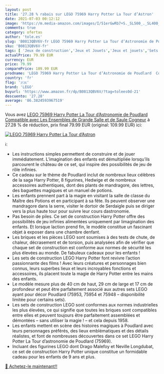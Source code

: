 ```yaml
---
layout: post
title: '27.28 % rabais sur LEGO 75969 Harry Potter La Tour d’Astron'
date: 2021-07-03 00:12:12
image: 'https://m.media-amazon.com/images/I/51erGwRb7+S._SL500_._SL400_.jpg'
comments: true
category: ofertas
author: 'tole.es'
slug: 'B0813QBV6V-fr LEGO 75969 Harry Potter La Tour d’Astronomie de Poudlard...'
sku: 'B0813QBV6V-fr'
tags: [ 'Jeux de construction','Jeux et Jouets','Jeux et jouets','Sets de jeux de construction','lego', ]
actualPrice: 79.99 EUR
currency: EUR
price: 79.99
comparePrice: 109.99 EUR
prodname: 'LEGO 75969 Harry Potter La Tour d’Astronomie de Poudlard  Compatible avec Les Ensembles de Grande Salle et de Saule Cogneur'
country: 'fr'
flag: '🇫🇷'
brand: 'LEGO'
buyurl: 'https://www.amazon.fr/dp/B0813QBV6V/?tag=tolees0d-21'
descuento: '27.28'
average: '86.3824593967519'
---
```


Vous avez [LEGO 75969 Harry Potter La Tour d’Astronomie de Poudlard  Compatible avec Les Ensembles de Grande Salle et de Saule Cogneur](https://www.amazon.fr/dp/B0813QBV6V/?tag=tolees0d-21)  à  27.28 % de réduction, prix final  79.99 EUR (original: 109.99 EUR) ici:

[![LEGO 75969 Harry Potter La Tour d’Astron](https://m.media-amazon.com/images/I/51erGwRb7+S._SL500_._SL400_.jpg)](https://www.amazon.fr/dp/B0813QBV6V/?tag=tolees0d-21)

ℹ️:

- Les instructions simples permettent de construire et de jouer immédiatement. L’imagination des enfants est démultipliée lorsqu’ils parcourent le château de ce set, qui inspire des possibilités de jeu de rôle infinies.
- Ce cadeau sur le thème de Poudlard inclut de nombreux lieux célèbres de la saga Harry Potter, 8 figurines, Hedwige et de nombreux accessoires authentiques, dont des plants de mandragore, des lettres, des baguettes magiques et un manuel de potions.
- Les enfants prennent part à la magie en visitant la salle de classe du Maître des Potions et en participant à sa fête. Ils peuvent observer une mandragore dans la serre, visiter le dortoir de Serdaigle puis se diriger vers la plus haute tour pour suivre leur cours dastronomie.
- Pas besoin de piles. Ce set de construction Harry Potter offre des possibilités de jeu infinies alimentées uniquement par limagination des enfants. Et lorsque laction prend fin, le modèle constitue un fascinant objet à exposer dans une chambre denfant.
- Les briques et les pièces LEGO sont soumises à des tests de chute, de chaleur, décrasement et de torsion, puis analysées afin de vérifier que chaque set de construction est conforme aux normes de sécurité les plus élevées au monde. De fabuleux cadeaux pour les enfants !
- Les sets de construction LEGO Harry Potter font revivre l’action passionnante des films ! Avec leurs créatures et personnages bien connus, leurs superbes lieux et leurs incroyables fonctions et accessoires, ils placent toute la magie de Harry Potter entre les mains des enfants.
- Le modèle mesure plus de 40 cm de haut, 29 cm de large et 17 cm de profondeur et peut être parfaitement associé aux autres sets LEGO ayant pour décor Poudlard (75953, 75954 et 75948 – disponibilité limitée pour certains sets).
- Les sets de construction LEGO sont conformes aux normes industrielles les plus élevées, ce qui signifie que toutes les briques sont compatibles entre elles et peuvent toujours être parfaitement assemblées et démontées – sans utiliser la magie ! – et cela depuis 1958.
- Les enfants mettent en scène des histoires magiques à Poudlard avec leurs personnages préférés, des lieux emblématiques et des détails réalistes, et font de nombreuses découvertes dans ce set LEGO Harry Potter La Tour d’astronomie de Poudlard (75969).
- Incluant des figurines LEGO dont Drago Malefoy et Neville Longdubat, ce set de construction Harry Potter unique constitue un formidable cadeau pour les enfants de 9 ans et plus.

[🛒 Achetez-le maintenant!!](https://www.amazon.fr/dp/B0813QBV6V/?tag=tolees0d-21)
